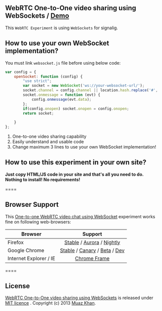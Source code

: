 ## WebRTC One-to-One video sharing using WebSockets / [Demo](https://webrtc-experiment.appspot.com/websocket/)

This `WebRTC Experiment` is using `WebSockets` for signalig.

## How to use your own WebSocket implementation?

You must link `websocket.js` file before using below code:

```javascript
var config = {
    openSocket: function (config) {
        "use strict";
        var socket = new WebSocket('ws://your-websocket-url/');
		socket.channel = config.channel || location.hash.replace('#', '') || 'webrtc-websocket';
		socket.onmessage = function (evt) {
			config.onmessage(evt.data);
		};
		if(config.onopen) socket.onopen = config.onopen;
		return socket;
        
    }
};
```

1. One-to-one video sharing capability
2. Easily understand and usable code
3. Change maximum 3 lines to use your own WebSocket implementation!

## How to use this experiment in your own site?

**Just copy HTML/JS code in your site and that's all you need to do. Nothing to install! No requirements!**

====
## Browser Support

This [One-to-one WebRTC video chat using WebSocket](https://webrtc-experiment.appspot.com/websocket/) experiment works fine on following web-browsers:

| Browser        | Support           |
| ------------- |:-------------:|
| Firefox | [Stable](http://www.mozilla.org/en-US/firefox/new/) / [Aurora](http://www.mozilla.org/en-US/firefox/aurora/) / [Nightly](http://nightly.mozilla.org/) |
| Google Chrome | [Stable](https://www.google.com/intl/en_uk/chrome/browser/) / [Canary](https://www.google.com/intl/en/chrome/browser/canary.html) / [Beta](https://www.google.com/intl/en/chrome/browser/beta.html) / [Dev](https://www.google.com/intl/en/chrome/browser/index.html?extra=devchannel#eula) |
| Internet Explorer / IE | [Chrome Frame](http://www.google.com/chromeframe) |

====
## License

[WebRTC One-to-One video sharing using WebSockets](https://webrtc-experiment.appspot.com/websocket/) is released under [MIT licence](https://webrtc-experiment.appspot.com/licence/) . Copyright (c) 2013 [Muaz Khan](https://plus.google.com/100325991024054712503).
